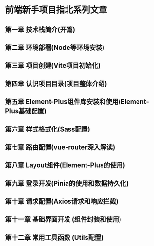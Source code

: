 # 前端新手项目指北系列文章

## 第一章 技术栈简介(开篇)

## 第二章 环境部署(Node等环境安装)

## 第三章 项目创建(Vite项目初始化)

## 第四章 认识项目目录(项目整体介绍)

## 第五章 Element-Plus组件库安装和使用(Element-Plus基础配置)

## 第六章 样式格式化(Sass配置)

## 第七章 路由配置(vue-router深入解读)

## 第八章 Layout组件(Element-Plus的使用)

## 第九章 登录开发(Pinia的使用和数据持久化)

## 第十章 请求配置(Axios请求和响应拦截)

## 第十一章 基础界面开发 (组件封装和使用)

## 第十二章 常用工具函数 (Utils配置)
